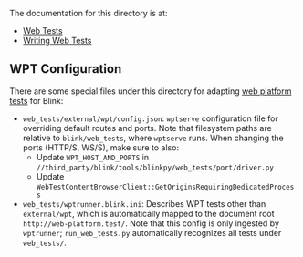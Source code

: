 The documentation for this directory is at:
- [Web Tests](/docs/testing/web_tests.md)
- [Writing Web Tests](/docs/testing/writing_web_tests.md)

## WPT Configuration

There are some special files under this directory for adapting [web platform
tests](https://chromium.googlesource.com/chromium/src/+/HEAD/docs/testing/web_platform_tests.md)
for Blink:
* `web_tests/external/wpt/config.json`: `wptserve` configuration file for
  overriding default routes and ports. Note that filesystem paths are relative
  to `blink/web_tests`, where `wptserve` runs. When changing the ports (HTTP/S,
  WS/S), make sure to also:
  * Update `WPT_HOST_AND_PORTS` in
    `//third_party/blink/tools/blinkpy/web_tests/port/driver.py`
  * Update `WebTestContentBrowserClient::GetOriginsRequiringDedicatedProcess`
* `web_tests/wptrunner.blink.ini`: Describes WPT tests other than
  `external/wpt`, which is automatically mapped to the document root
  `http://web-platform.test/`. Note that this config is only ingested by
  `wptrunner`; `run_web_tests.py` automatically recognizes all tests under
  `web_tests/`.
